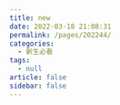 ```yaml
---
title: new
date: 2022-03-18 21:08:31
permalink: /pages/202244/
categories: 
  - 新生必看
tags: 
  - null
article: false
sidebar: false
---
```

